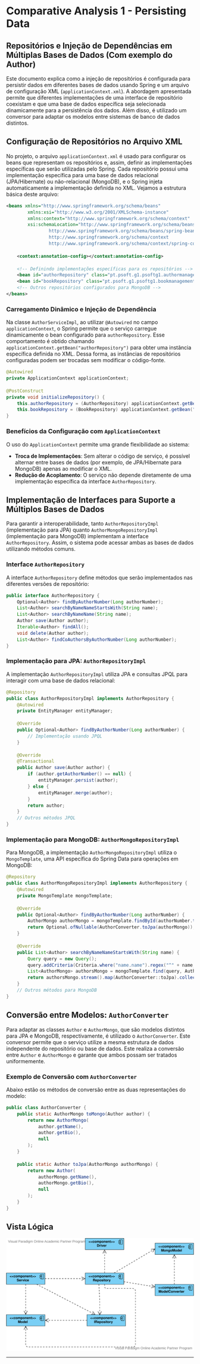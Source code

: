 
# **Comparative Analysis 1 - Persisting Data**

## Repositórios e Injeção de Dependências em Múltiplas Bases de Dados (Com exemplo do Author)

Este documento explica como a injeção de repositórios é configurada para persistir dados em diferentes bases de dados usando Spring e um arquivo de configuração XML (`applicationContext.xml`). A abordagem apresentada permite que diferentes implementações de uma interface de repositório coexistam e que uma base de dados específica seja selecionada dinamicamente para a persistência dos dados. Além disso, é utilizado um conversor para adaptar os modelos entre sistemas de banco de dados distintos.

## Configuração de Repositórios no Arquivo XML

No projeto, o arquivo `applicationContext.xml` é usado para configurar os beans que representam os repositórios e, assim, definir as implementações específicas que serão utilizadas pelo Spring. Cada repositório possui uma implementação específica para uma base de dados relacional (JPA/Hibernate) ou não-relacional (MongoDB), e o Spring injeta automaticamente a implementação definida no XML. Vejamos a estrutura básica deste arquivo:

```xml
<beans xmlns="http://www.springframework.org/schema/beans"
        xmlns:xsi="http://www.w3.org/2001/XMLSchema-instance"
        xmlns:context="http://www.springframework.org/schema/context"
        xsi:schemaLocation="http://www.springframework.org/schema/beans
                http://www.springframework.org/schema/beans/spring-beans.xsd
                http://www.springframework.org/schema/context
                http://www.springframework.org/schema/context/spring-context.xsd">

    <context:annotation-config></context:annotation-config>

    <!-- Definindo implementações específicas para os repositórios -->
    <bean id="authorRepository" class="pt.psoft.g1.psoftg1.authormanagement.infrastructure.repositories.impl.AuthorMongoRepositoryImpl"/>
    <bean id="bookRepository" class="pt.psoft.g1.psoftg1.bookmanagement.infrastructure.repositories.impl.MongoBookRepository"/>
    <!-- Outros repositórios configurados para MongoDB -->
</beans>
```

### Carregamento Dinâmico e Injeção de Dependência

Na classe `AuthorServiceImpl`, ao utilizar `@Autowired` no campo `applicationContext`, o Spring permite que o serviço carregue dinamicamente o bean configurado para `authorRepository`. Esse comportamento é obtido chamando `applicationContext.getBean("authorRepository")` para obter uma instância específica definida no XML. Dessa forma, as instâncias de repositórios configuradas podem ser trocadas sem modificar o código-fonte.

```java
@Autowired
private ApplicationContext applicationContext;

@PostConstruct
private void initializeRepository() {
    this.authorRepository = (AuthorRepository) applicationContext.getBean("authorRepository");
    this.bookRepository = (BookRepository) applicationContext.getBean("bookRepository");
}
```

### Benefícios da Configuração com `ApplicationContext`

O uso do `ApplicationContext` permite uma grande flexibilidade ao sistema:
- **Troca de Implementações**: Sem alterar o código de serviço, é possível alternar entre bases de dados (por exemplo, de JPA/Hibernate para MongoDB) apenas ao modificar o XML.
- **Redução de Acoplamento**: O serviço não depende diretamente de uma implementação específica da interface `AuthorRepository`.
  
## Implementação de Interfaces para Suporte a Múltiplos Bases de Dados

Para garantir a interoperabilidade, tanto `AuthorRepositoryImpl` (implementação para JPA) quanto `AuthorMongoRepositoryImpl` (implementação para MongoDB) implementam a interface `AuthorRepository`. Assim, o sistema pode acessar ambas as bases de dados utilizando métodos comuns.

### Interface `AuthorRepository`

A interface `AuthorRepository` define métodos que serão implementados nas diferentes versões de repositório:

```java
public interface AuthorRepository {
    Optional<Author> findByAuthorNumber(Long authorNumber);
    List<Author> searchByNameNameStartsWith(String name);
    List<Author> searchByNameName(String name);
    Author save(Author author);
    Iterable<Author> findAll();
    void delete(Author author);
    List<Author> findCoAuthorsByAuthorNumber(Long authorNumber);
}
```

### Implementação para JPA: `AuthorRepositoryImpl`

A implementação `AuthorRepositoryImpl` utiliza JPA e consultas JPQL para interagir com uma base de dados relacional:

```java
@Repository
public class AuthorRepositoryImpl implements AuthorRepository {
    @Autowired
    private EntityManager entityManager;

    @Override
    public Optional<Author> findByAuthorNumber(Long authorNumber) {
        // Implementação usando JPQL
    }

    @Override
    @Transactional
    public Author save(Author author) {
        if (author.getAuthorNumber() == null) {
            entityManager.persist(author);
        } else {
            entityManager.merge(author);
        }
        return author;
    }
    // Outros métodos JPQL
}
```

### Implementação para MongoDB: `AuthorMongoRepositoryImpl`

Para MongoDB, a implementação `AuthorMongoRepositoryImpl` utiliza o `MongoTemplate`, uma API específica do Spring Data para operações em MongoDB:

```java
@Repository
public class AuthorMongoRepositoryImpl implements AuthorRepository {
    @Autowired
    private MongoTemplate mongoTemplate;

    @Override
    public Optional<Author> findByAuthorNumber(Long authorNumber) {
        AuthorMongo authorMongo = mongoTemplate.findById(authorNumber.toString(), AuthorMongo.class);
        return Optional.ofNullable(AuthorConverter.toJpa(authorMongo));
    }

    @Override
    public List<Author> searchByNameNameStartsWith(String name) {
        Query query = new Query();
        query.addCriteria(Criteria.where("name.name").regex("^" + name, "i"));
        List<AuthorMongo> authorsMongo = mongoTemplate.find(query, AuthorMongo.class);
        return authorsMongo.stream().map(AuthorConverter::toJpa).collect(Collectors.toList());
    }
    // Outros métodos para MongoDB
}
```

## Conversão entre Modelos: `AuthorConverter`

Para adaptar as classes `Author` e `AuthorMongo`, que são modelos distintos para JPA e MongoDB, respectivamente, é utilizado o `AuthorConverter`. Este conversor permite que o serviço utilize a mesma estrutura de dados independente do repositório ou base de dados. Este realiza a conversão entre `Author` e `AuthorMongo` e garante que ambos possam ser tratados uniformemente.

### Exemplo de Conversão com `AuthorConverter`

Abaixo estão os métodos de conversão entre as duas representações do modelo:

```java
public class AuthorConverter {
    public static AuthorMongo toMongo(Author author) {
        return new AuthorMongo(
            author.getName(),
            author.getBio(),
            null
        );
    }

    public static Author toJpa(AuthorMongo authorMongo) {
        return new Author(
            authorMongo.getName(),
            authorMongo.getBio(),
            null
        );
    }
}
```


## Vista Lógica
![alt text](../Views/PersistingData.svg)

---
